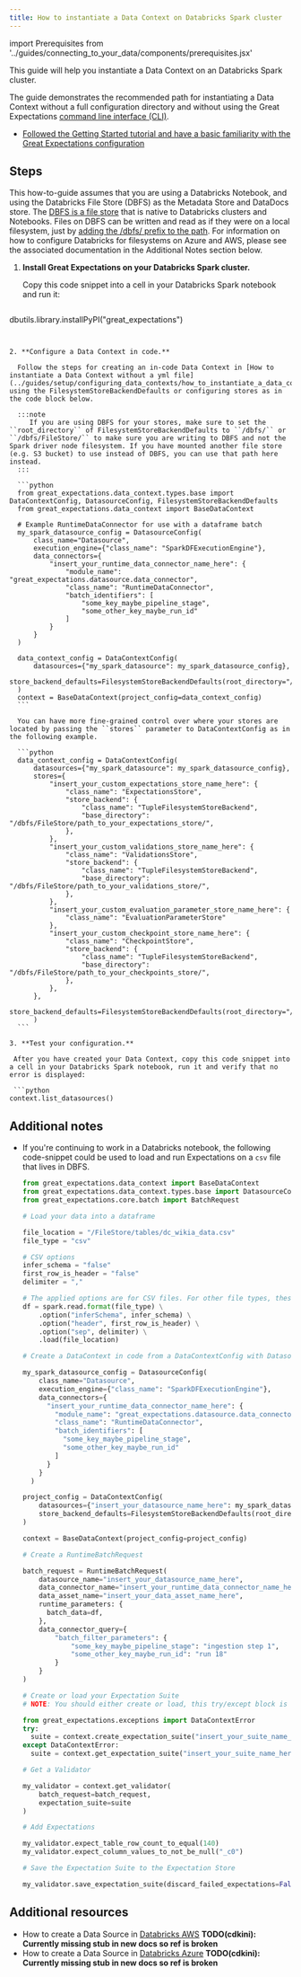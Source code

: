 ```yaml
---
title: How to instantiate a Data Context on Databricks Spark cluster
---
```

import Prerequisites from '../guides/connecting_to_your_data/components/prerequisites.jsx'

This guide will help you instantiate a Data Context on an Databricks Spark cluster.

The guide demonstrates the recommended path for instantiating a Data Context without a full configuration directory and without using the Great Expectations [command line interface (CLI)](../guides/setup/configuring_data_contexts/how_to_configure_a_new_data_context_with_the_cli.md).

<Prerequisites>

- [Followed the Getting Started tutorial and have a basic familiarity with the Great Expectations configuration](../tutorials/getting_started/intro.md)

</Prerequisites>

Steps
-----

This how-to-guide assumes that you are using a Databricks Notebook, and using the Databricks File Store (DBFS) as the Metadata Store and DataDocs store. The [DBFS is a file store](https://docs.databricks.com/data/databricks-file-system.html) that is native to Databricks clusters and Notebooks. Files on DBFS can be written and read as if they were on a local filesystem, just by [adding the /dbfs/ prefix to the path](https://docs.databricks.com/data/databricks-file-system.html#local-file-apis). For information on how to configure Databricks for filesystems on Azure and AWS, please see the associated documentation in the Additional Notes section below.

1. **Install Great Expectations on your Databricks Spark cluster.**

   Copy this code snippet into a cell in your Databricks Spark notebook and run it:

   ```python
  dbutils.library.installPyPI("great_expectations")
  ```


2. **Configure a Data Context in code.**

    Follow the steps for creating an in-code Data Context in [How to instantiate a Data Context without a yml file](../guides/setup/configuring_data_contexts/how_to_instantiate_a_data_context_without_a_yml_file.md) using the FilesystemStoreBackendDefaults or configuring stores as in the code block below.

    :::note
       If you are using DBFS for your stores, make sure to set the ``root_directory`` of FilesystemStoreBackendDefaults to ``/dbfs/`` or ``/dbfs/FileStore/`` to make sure you are writing to DBFS and not the Spark driver node filesystem. If you have mounted another file store (e.g. S3 bucket) to use instead of DBFS, you can use that path here instead.
    :::

    ```python
    from great_expectations.data_context.types.base import DataContextConfig, DatasourceConfig, FilesystemStoreBackendDefaults
    from great_expectations.data_context import BaseDataContext

    # Example RuntimeDataConnector for use with a dataframe batch
    my_spark_datasource_config = DatasourceConfig(
        class_name="Datasource",
        execution_engine={"class_name": "SparkDFExecutionEngine"},
        data_connectors={
            "insert_your_runtime_data_connector_name_here": {
                "module_name": "great_expectations.datasource.data_connector",
                "class_name": "RuntimeDataConnector",
                "batch_identifiers": [
                    "some_key_maybe_pipeline_stage",
                    "some_other_key_maybe_run_id"
                ]
            }
        }
    )

    data_context_config = DataContextConfig(
        datasources={"my_spark_datasource": my_spark_datasource_config},
        store_backend_defaults=FilesystemStoreBackendDefaults(root_directory="/dbfs/FileStore/"),
    )
    context = BaseDataContext(project_config=data_context_config)
    ```

    You can have more fine-grained control over where your stores are located by passing the ``stores`` parameter to DataContextConfig as in the following example.

    ```python
    data_context_config = DataContextConfig(
        datasources={"my_spark_datasource": my_spark_datasource_config},
        stores={
            "insert_your_custom_expectations_store_name_here": {
                "class_name": "ExpectationsStore",
                "store_backend": {
                    "class_name": "TupleFilesystemStoreBackend",
                    "base_directory": "/dbfs/FileStore/path_to_your_expectations_store/",
                },
            },
            "insert_your_custom_validations_store_name_here": {
                "class_name": "ValidationsStore",
                "store_backend": {
                    "class_name": "TupleFilesystemStoreBackend",
                    "base_directory": "/dbfs/FileStore/path_to_your_validations_store/",
                },
            },
            "insert_your_custom_evaluation_parameter_store_name_here": {
                "class_name": "EvaluationParameterStore"
            },
            "insert_your_custom_checkpoint_store_name_here": {
                "class_name": "CheckpointStore",
                "store_backend": {
                    "class_name": "TupleFilesystemStoreBackend",
                    "base_directory": "/dbfs/FileStore/path_to_your_checkpoints_store/",
                },
            },
        },
        store_backend_defaults=FilesystemStoreBackendDefaults(root_directory="/dbfs/FileStore/"),
        )
    ```

3. **Test your configuration.**

   After you have created your Data Context, copy this code snippet into a cell in your Databricks Spark notebook, run it and verify that no error is displayed:

   ```python
  context.list_datasources()
  ```


Additional notes
----------------

- If you're continuing to work in a Databricks notebook, the following code-snippet could be used to load and run Expectations on a ``csv`` file that lives in DBFS.

    ```python
    from great_expectations.data_context import BaseDataContext
    from great_expectations.data_context.types.base import DatasourceConfig
    from great_expectations.core.batch import BatchRequest

    # Load your data into a dataframe

    file_location = "/FileStore/tables/dc_wikia_data.csv"
    file_type = "csv"

    # CSV options
    infer_schema = "false"
    first_row_is_header = "false"
    delimiter = ","

    # The applied options are for CSV files. For other file types, these will be ignored.
    df = spark.read.format(file_type) \
        .option("inferSchema", infer_schema) \
        .option("header", first_row_is_header) \
        .option("sep", delimiter) \
        .load(file_location)

    # Create a DataContext in code from a DataContextConfig with DatasourceConfig

    my_spark_datasource_config = DatasourceConfig(
        class_name="Datasource",
        execution_engine={"class_name": "SparkDFExecutionEngine"},
        data_connectors={
          "insert_your_runtime_data_connector_name_here": {
            "module_name": "great_expectations.datasource.data_connector",
            "class_name": "RuntimeDataConnector",
            "batch_identifiers": [
              "some_key_maybe_pipeline_stage",
              "some_other_key_maybe_run_id"
            ]
          }
        }
      )

    project_config = DataContextConfig(
        datasources={"insert_your_datasource_name_here": my_spark_datasource_config},
        store_backend_defaults=FilesystemStoreBackendDefaults(root_directory="/dbfs/FileStore/")
    )

    context = BaseDataContext(project_config=project_config)

    # Create a RuntimeBatchRequest

    batch_request = RuntimeBatchRequest(
        datasource_name="insert_your_datasource_name_here",
        data_connector_name="insert_your_runtime_data_connector_name_here",
        data_asset_name="insert_your_data_asset_name_here",
        runtime_parameters: {
          batch_data=df,
        },
        data_connector_query={
            "batch_filter_parameters": {
                "some_key_maybe_pipeline_stage": "ingestion step 1",
                "some_other_key_maybe_run_id": "run 18"
            }
        }
    )

    # Create or load your Expectation Suite
    # NOTE: You should either create or load, this try/except block is for convenience

    from great_expectations.exceptions import DataContextError
    try:
      suite = context.create_expectation_suite("insert_your_suite_name_here")
    except DataContextError:
      suite = context.get_expectation_suite("insert_your_suite_name_here")

    # Get a Validator

    my_validator = context.get_validator(
        batch_request=batch_request,
        expectation_suite=suite
    )

    # Add Expectations

    my_validator.expect_table_row_count_to_equal(140)
    my_validator.expect_column_values_to_not_be_null("_c0")

    # Save the Expectation Suite to the Expectation Store

    my_validator.save_expectation_suite(discard_failed_expectations=False)
    ```


Additional resources
--------------------
- How to create a Data Source in [Databricks AWS](../intro.md)  **TODO(cdkini): Currently missing stub in new docs so ref is broken**
- How to create a Data Source in [Databricks Azure](../intro.md) **TODO(cdkini): Currently missing stub in new docs so ref is broken**

